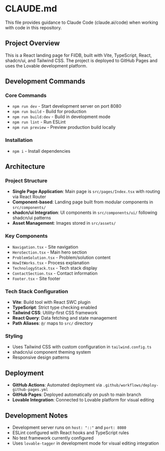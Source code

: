 # CLAUDE.md

This file provides guidance to Claude Code (claude.ai/code) when working with code in this repository.

## Project Overview

This is a React landing page for FilDB, built with Vite, TypeScript, React, shadcn/ui, and Tailwind CSS. The project is deployed to GitHub Pages and uses the Lovable development platform.

## Development Commands

### Core Commands
- `npm run dev` - Start development server on port 8080
- `npm run build` - Build for production
- `npm run build:dev` - Build in development mode
- `npm run lint` - Run ESLint
- `npm run preview` - Preview production build locally

### Installation
- `npm i` - Install dependencies

## Architecture

### Project Structure
- **Single Page Application**: Main page is `src/pages/Index.tsx` with routing via React Router
- **Component-based**: Landing page built from modular components in `src/components/`
- **shadcn/ui Integration**: UI components in `src/components/ui/` following shadcn/ui patterns
- **Asset Management**: Images stored in `src/assets/`

### Key Components
- `Navigation.tsx` - Site navigation
- `HeroSection.tsx` - Main hero section
- `ProblemSolution.tsx` - Problem/solution content
- `HowItWorks.tsx` - Process explanation
- `TechnologyStack.tsx` - Tech stack display
- `ContactSection.tsx` - Contact information
- `Footer.tsx` - Site footer

### Tech Stack Configuration
- **Vite**: Build tool with React SWC plugin
- **TypeScript**: Strict type checking enabled
- **Tailwind CSS**: Utility-first CSS framework
- **React Query**: Data fetching and state management
- **Path Aliases**: `@/` maps to `src/` directory

### Styling
- Uses Tailwind CSS with custom configuration in `tailwind.config.ts`
- shadcn/ui component theming system
- Responsive design patterns

## Deployment

- **GitHub Actions**: Automated deployment via `.github/workflows/deploy-github-pages.yml`
- **GitHub Pages**: Deployed automatically on push to main branch
- **Lovable Integration**: Connected to Lovable platform for visual editing

## Development Notes

- Development server runs on `host: "::"` and `port: 8080`
- ESLint configured with React hooks and TypeScript rules
- No test framework currently configured
- Uses `lovable-tagger` in development mode for visual editing integration